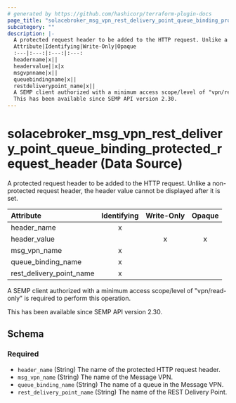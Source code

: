 ```yaml
---
# generated by https://github.com/hashicorp/terraform-plugin-docs
page_title: "solacebroker_msg_vpn_rest_delivery_point_queue_binding_protected_request_header Data Source - solacebroker"
subcategory: ""
description: |-
  A protected request header to be added to the HTTP request. Unlike a non-protected request header, the header value cannot be displayed after it is set.
  Attribute|Identifying|Write-Only|Opaque
  :---|:---:|:---:|:---:
  headername|x||
  headervalue||x|x
  msgvpnname|x||
  queuebindingname|x||
  restdeliverypoint_name|x||
  A SEMP client authorized with a minimum access scope/level of "vpn/read-only" is required to perform this operation.
  This has been available since SEMP API version 2.30.
---
```


# solacebroker_msg_vpn_rest_delivery_point_queue_binding_protected_request_header (Data Source)

A protected request header to be added to the HTTP request. Unlike a non-protected request header, the header value cannot be displayed after it is set.


Attribute|Identifying|Write-Only|Opaque
:---|:---:|:---:|:---:
header_name|x||
header_value||x|x
msg_vpn_name|x||
queue_binding_name|x||
rest_delivery_point_name|x||



A SEMP client authorized with a minimum access scope/level of "vpn/read-only" is required to perform this operation.

This has been available since SEMP API version 2.30.



<!-- schema generated by tfplugindocs -->
## Schema

### Required

- `header_name` (String) The name of the protected HTTP request header.
- `msg_vpn_name` (String) The name of the Message VPN.
- `queue_binding_name` (String) The name of a queue in the Message VPN.
- `rest_delivery_point_name` (String) The name of the REST Delivery Point.
